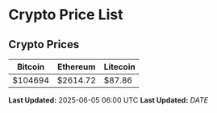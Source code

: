 # Crypto Price List

## Crypto Prices
| Bitcoin | Ethereum | Litecoin |
| ------- | -------- | -------- |
| $104694 | $2614.72 | $87.86 |
**Last Updated:** 2025-06-05 06:00 UTC
**Last Updated:** $DATE$
